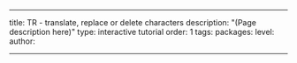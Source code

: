 ---

title: TR - translate, replace or delete characters
description: "(Page description here)"
type: interactive tutorial
order: 1
tags: 
packages: 
level: 
author: 

---